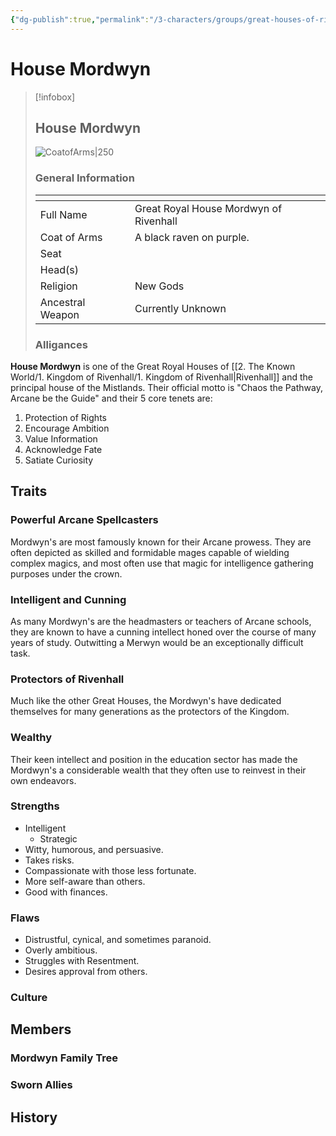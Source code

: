 ```yaml
---
{"dg-publish":true,"permalink":"/3-characters/groups/great-houses-of-rivenhall/house-mordwyn/house-mordwyn/"}
---
```


# House Mordwyn
> [!infobox] 
> ## House Mordwyn
> ![CoatofArms|250](https://i.imgur.com/Lcwyvn0.png)
> ### General Information
> <table><thead><tr><th colspan="2"></th></tr></thead><tbody><tr><td>Full Name</td><td>Great Royal House Mordwyn of Rivenhall</td></tr><tr><td>Coat of Arms</td><td>A black raven on purple. </td></tr><tr><td>Seat</td><td></td></tr><tr><td>Head(s)</td><td></td></tr><tr><td>Religion</td><td> New Gods</td></tr><tr><td>Ancestral Weapon</td><td>Currently Unknown</td></tr></tbody></table>
><h3> Alligances </h3>

**House Mordwyn** is one of the Great Royal Houses of [[2. The Known World/1. Kingdom of Rivenhall/1. Kingdom of Rivenhall\|Rivenhall]] and the principal house of the Mistlands. Their official motto is "Chaos the Pathway, Arcane be the Guide" and their 5 core tenets are: 
1. Protection of Rights
2. Encourage Ambition 
3. Value Information 
4. Acknowledge Fate
5. Satiate Curiosity

## Traits
### Powerful Arcane Spellcasters
Mordwyn's are most famously known for their Arcane prowess. They are often depicted as skilled and formidable mages capable of wielding complex magics, and most often use that magic for intelligence gathering purposes under the crown. 
### Intelligent and Cunning
As many Mordwyn's are the headmasters or teachers of Arcane schools, they are known to have a cunning intellect honed over the course of many years of study. Outwitting a Merwyn would be an exceptionally difficult task.
### Protectors of Rivenhall
Much like the other Great Houses, the Mordwyn's have dedicated themselves for many generations as the protectors of the Kingdom. 
### Wealthy
Their keen intellect and position in the education sector has made the Mordwyn's a considerable wealth that they often use to reinvest in their own endeavors. 

### Strengths
- Intelligent
	- Strategic 
- Witty, humorous, and persuasive.
- Takes risks.
- Compassionate with those less fortunate.
- More self-aware than others. 
- Good with finances. 

### Flaws
- Distrustful, cynical, and sometimes paranoid.
- Overly ambitious. 
- Struggles with Resentment. 
- Desires approval from others. 

### Culture

## Members
### Mordwyn Family Tree
### Sworn Allies

## History
